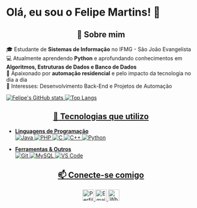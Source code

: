 # Olá, eu sou o Felipe Martins! 👋

<div align="center">
      <h2>🚀 Sobre mim</h2>
    </div>

🎓 Estudante de **Sistemas de Informação** no IFMG - São João Evangelista  
💻 Atualmente aprendendo **Python** e aprofundando conhecimentos em **Algoritmos, Estruturas de Dados e Banco de Dados**  
🏡 Apaixonado por **automação residencial** e pelo impacto da tecnologia no dia a dia  
🚀 Interesses: Desenvolvimento Back-End e Projetos de Automação  

<div>
   <a href=""https://github.com/Felipe-m-s>

  ![Felipe's GitHub stats](https://github-readme-stats.vercel.app/api?username=Felipe-m-s&show_icons=true&theme=dark)
  ![Top Langs](https://github-readme-stats.vercel.app/api/top-langs/?username=Felipe-m-s&layout=compact&theme=dark)
</div>
<div align="center">
      <h2>🚀 Tecnologias que utilizo</h2>
    </div>

- **Linguagens de Programação**  
  ![Java](https://img.shields.io/badge/Java-ED8B00?style=for-the-badge&logo=openjdk&logoColor=white)
  ![PHP](https://img.shields.io/badge/PHP-777BB4?style=for-the-badge&logo=php&logoColor=white)
  ![C](https://img.shields.io/badge/C-00599C?style=for-the-badge&logo=c&logoColor=white)
  ![C++](https://img.shields.io/badge/C++-00599C?style=for-the-badge&logo=c%2B%2B&logoColor=white)
  ![Python](https://img.shields.io/badge/Python-3776AB?style=for-the-badge&logo=python&logoColor=white)


- **Ferramentas & Outros**  
  ![Git](https://img.shields.io/badge/Git-F05032?style=for-the-badge&logo=git&logoColor=white)
  ![MySQL](https://img.shields.io/badge/MySQL-005C84?style=for-the-badge&logo=mysql&logoColor=white)
  ![VS Code](https://img.shields.io/badge/VS%20Code-0078D4?style=for-the-badge&logo=visual-studio-code&logoColor=white)


<h2 align="center">📫 Conecte-se comigo</h2>

<p align="center">
  <a href="www.linkedin.com/in/felipe-santos-053953206">
    <img src="https://www.vectorlogo.zone/logos/linkedin/linkedin-icon.svg" alt="Perfil Linkedin" height="30" width="30">
  </a>
  <a href="martinssantos.felipe05@gmail.com ">
    <img src="https://upload.vectorlogo.zone/logos/mailinaboxemail/images/4ff04de5-0c08-4bfb-a6b2-b00b2d50b0fc.svg" alt="Email" height="30" width="30">
  <a href="https://wa.me/5533998296198">
    <img src="https://upload.wikimedia.org/wikipedia/commons/thumb/6/6b/WhatsApp.svg/512px-WhatsApp.svg.png?20220228223904" alt="WhatsApp" height="30" width="30">
  </a>
</p>
